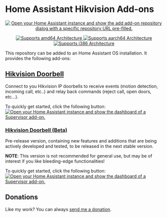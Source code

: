 # Home Assistant Hikvision Add-ons

<p align="center">
    <a href="https://my.home-assistant.io/redirect/supervisor_add_addon_repository/?repository_url=https%3A%2F%2Fgithub.com%2Fpergolafabio%2FHikvision-Addons">
        <img src="https://my.home-assistant.io/badges/supervisor_add_addon_repository.svg" alt="Open your Home Assistant instance and show the add add-on repository dialog with a specific repository URL pre-filled.">
    </a>
</p>

<p align="center">
   <a href="https://img.shields.io/badge/amd64-yes-green.svg">
      <img alt="Supports amd64 Architecture" src="https://img.shields.io/badge/amd64-yes-green.svg">
   </a>
   <a href="https://img.shields.io/badge/aarch64-yes-green.svg">
      <img alt="Supports aarch64 Architecture" src="https://img.shields.io/badge/aarch64-yes-green.svg">
   </a>
   <a href="https://img.shields.io/badge/i386-yes-green.svg">
      <img alt="Supports i386 Architecture" src="https://img.shields.io/badge/i386-yes-green.svg">
   </a>
</p>

This repository can be added to an Home Assistant OS installation.
It provides the following add-ons:

## [Hikvision Doorbell](hikvision-sdk/README.md)

Connect to you Hikvision IP doorbells to receive events (motion detection, incoming call, etc..) and relay back commands (reject call, open doors, etc...).

To quickly get started, click the following button:
[![Open your Home Assistant instance and show the dashboard of a Supervisor add-on.](https://my.home-assistant.io/badges/supervisor_addon.svg)](https://my.home-assistant.io/redirect/supervisor_addon/?addon=aff2db71_hikvision_sdk&repository_url=https%3A%2F%2Fgithub.com%2Fpergolafabio%2FHikvision-Addons)

### [Hikvision Doorbell (Beta)](doorbell_beta/README.md)

Pre-release version, containing new features and additions that are being actively developed and tested, to be released in the next stable version.

__NOTE__: This version is not recommended for general use, but may be of interest if you like bleeding-edge functionalities!

To quickly get started, click the following button:
[![Open your Home Assistant instance and show the dashboard of a Supervisor add-on.](https://my.home-assistant.io/badges/supervisor_addon.svg)](https://my.home-assistant.io/redirect/supervisor_addon/?addon=aff2db71_hikvision_doorbell_beta&repository_url=https%3A%2F%2Fgithub.com%2Fpergolafabio%2FHikvision-Addons)


## Donations
 Like my work? You can always [send me a donation](https://paypal.me/pergolafabio).
